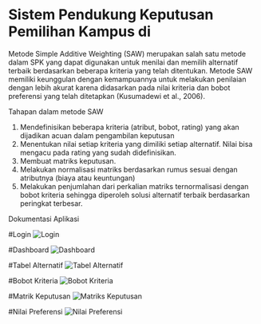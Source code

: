 # Sistem Pendukung Keputusan Pemilihan Kampus di
Metode Simple Additive Weighting (SAW) merupakan salah satu metode dalam SPK yang dapat digunakan untuk menilai dan memilih alternatif terbaik berdasarkan beberapa kriteria yang telah ditentukan. Metode SAW memiliki keunggulan dengan kemampuannya untuk melakukan penilaian dengan lebih akurat karena didasarkan pada nilai kriteria dan bobot preferensi yang telah ditetapkan (Kusumadewi et al., 2006). 


Tahapan dalam metode SAW

1. Mendefinisikan beberapa kriteria (atribut, bobot, rating) yang akan dijadikan acuan dalam pengambilan keputusan 
2. Menentukan nilai setiap kriteria yang dimiliki setiap alternatif. Nilai bisa mengacu pada rating yang sudah didefinisikan. 
3. Membuat matriks keputusan.
4. Melakukan normalisasi matriks berdasarkan rumus sesuai dengan atributnya (biaya atau keuntungan) 
5. Melakukan penjumlahan dari perkalian matriks ternormalisasi dengan bobot kriteria sehingga diperoleh solusi alternatif terbaik berdasarkan peringkat terbesar.

Dokumentasi Aplikasi

#Login
![Login](https://github.com/fikribakhtiar/TubesSPK/assets/118445390/93d0df86-d879-423e-8f34-de9678568622)

#Dashboard
![Dashboard](https://github.com/fikribakhtiar/TubesSPK/assets/118445390/5793ab68-22aa-4a0d-9484-4d98c844bffb)

#Tabel Alternatif
![Tabel Alternatif](https://github.com/fikribakhtiar/TubesSPK/assets/118445390/a39b1687-71d7-4659-96dc-d3b2bd564589)

#Bobot Kriteria
![Bobot Kriteria](https://github.com/fikribakhtiar/TubesSPK/assets/118445390/8dad36f2-07a3-49bd-8e48-17d85e5e4785)

#Matrik Keputusan
![Matriks Keputusan](https://github.com/fikribakhtiar/TubesSPK/assets/118445390/b2290f36-addf-4567-a989-e5b5a9609310)

#Nilai Preferensi
![Nilai Preferensi](https://github.com/fikribakhtiar/TubesSPK/assets/118445390/c47699e4-5c4a-434a-b451-a5754e6352ae)
